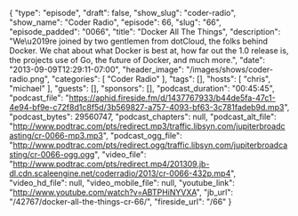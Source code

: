 {
  "type": "episode",
  "draft": false,
  "show_slug": "coder-radio",
  "show_name": "Coder Radio",
  "episode": 66,
  "slug": "66",
  "episode_padded": "0066",
  "title": "Docker All The Things",
  "description": "We\u2019re joined by two gentlemen from dotCloud, the folks behind Docker. We chat about what Docker is best at, how far out the 1.0 release is, the projects use of Go, the future of Docker, and much more.",
  "date": "2013-09-09T12:29:11-07:00",
  "header_image": "/images/shows/coder-radio.png",
  "categories": [
    "Coder Radio"
  ],
  "tags": [],
  "hosts": [
    "chris",
    "michael"
  ],
  "guests": [],
  "sponsors": [],
  "podcast_duration": "00:45:45",
  "podcast_file": "https://aphid.fireside.fm/d/1437767933/b44de5fa-47c1-4e94-bf9e-c72f8d1c8f5d/3b569827-a757-4093-bf63-3c781fadeb9d.mp3",
  "podcast_bytes": 29560747,
  "podcast_chapters": null,
  "podcast_alt_file": "http://www.podtrac.com/pts/redirect.mp3/traffic.libsyn.com/jupiterbroadcasting/cr-0066-mp3.mp3",
  "podcast_ogg_file": "http://www.podtrac.com/pts/redirect.ogg/traffic.libsyn.com/jupiterbroadcasting/cr-0066-ogg.ogg",
  "video_file": "http://www.podtrac.com/pts/redirect.mp4/201309.jb-dl.cdn.scaleengine.net/coderradio/2013/cr-0066-432p.mp4",
  "video_hd_file": null,
  "video_mobile_file": null,
  "youtube_link": "http://www.youtube.com/watch?v=ABTPHiNYVXA",
  "jb_url": "/42767/docker-all-the-things-cr-66/",
  "fireside_url": "/66"
}

